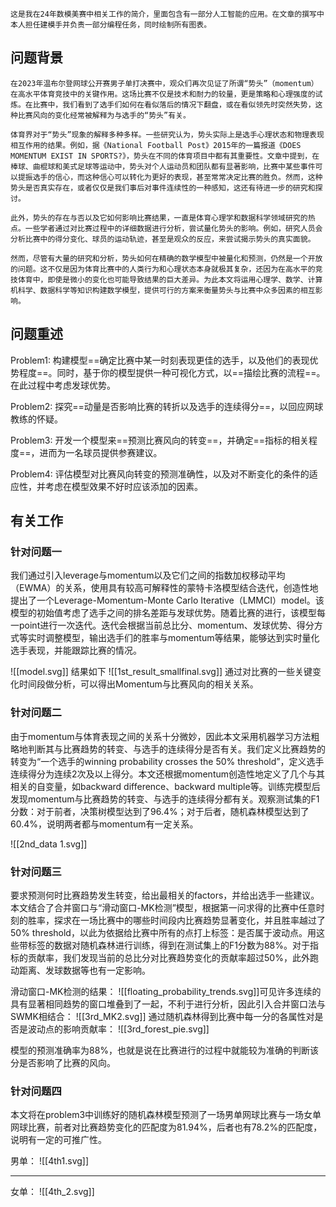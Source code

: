     这是我在24年数模美赛中相关工作的简介，里面包含有一部分人工智能的应用。在文章的撰写中本人担任建模手并负责一部分编程任务，同时绘制所有图表。

## 问题背景
    在2023年温布尔登网球公开赛男子单打决赛中，观众们再次见证了所谓“势头”（momentum）在高水平体育竞技中的关键作用。这场比赛不仅是技术和耐力的较量，更是策略和心理强度的试炼。在比赛中，我们看到了选手们如何在看似落后的情况下翻盘，或在看似领先时突然失势，这种比赛风向的变化经常被解释为与选手的“势头”有关。
    
    体育界对于“势头”现象的解释多种多样。一些研究认为，势头实际上是选手心理状态和物理表现相互作用的结果。例如，据《National Football Post》2015年的一篇报道《DOES MOMENTUM EXIST IN SPORTS?》，势头在不同的体育项目中都有其重要性。文章中提到，在棒球、曲棍球和美式足球等运动中，势头对个人运动员和团队都有显著影响，比赛中某些事件可以提振选手的信心，而这种信心可以转化为更好的表现，甚至常常决定比赛的胜负。然而，这种势头是否真实存在，或者仅仅是我们事后对事件连续性的一种感知，这还有待进一步的研究和探讨。
    
    此外，势头的存在与否以及它如何影响比赛结果，一直是体育心理学和数据科学领域研究的热点。一些学者通过对比赛过程中的详细数据进行分析，尝试量化势头的影响。例如，研究人员会分析比赛中的得分变化、球员的运动轨迹，甚至是观众的反应，来尝试揭示势头的真实面貌。
    
    然而，尽管有大量的研究和分析，势头如何在精确的数学模型中被量化和预测，仍然是一个开放的问题。这不仅是因为体育比赛中的人类行为和心理状态本身就极其复杂，还因为在高水平的竞技体育中，即使是微小的变化也可能导致结果的巨大差异。为此本文将运用心理学、数学、计算机科学、数据科学等知识构建数学模型，提供可行的方案来衡量势头与比赛中众多因素的相互影响。

## 问题重述
Problem1:
构建模型==确定比赛中某一时刻表现更佳的选手，以及他们的表现优势程度==。同时，基于你的模型提供一种可视化方式，以==描绘比赛的流程==。在此过程中考虑发球优势。

Problem2:
探究==动量是否影响比赛的转折以及选手的连续得分==，以回应网球教练的怀疑。

Problem3:
开发一个模型来==预测比赛风向的转变==，并确定==指标的相关程度==，进而为一名球员提供参赛建议。

Problem4:
评估模型对比赛风向转变的预测准确性，以及对不断变化的条件的适应性，并考虑在模型效果不好时应该添加的因素。

## 有关工作

### 针对问题一
我们通过引入leverage与momentum以及它们之间的指数加权移动平均（EWMA）的关系，使用具有较高可解释性的蒙特卡洛模型结合迭代，创造性地提出了一个Leverage-Momentum-Monte Carlo Iterative（LMMCI）model。该模型的初始值考虑了选手之间的排名差距与发球优势。随着比赛的进行，该模型每一point进行一次迭代。迭代会根据当前总比分、momentum、发球优势、得分方式等实时调整模型，输出选手们的胜率与momentum等结果，能够达到实时量化选手表现，并能跟踪比赛的情况。



![[model.svg]]
结果如下
![[1st_result_smallfinal.svg]]
通过对比赛的一些关键变化时间段做分析，可以得出Momentum与比赛风向的相关关系。

### 针对问题二
由于momentum与体育表现之间的关系十分微妙，因此本文采用机器学习方法粗略地判断其与比赛趋势的转变、与选手的连续得分是否有关。我们定义比赛趋势的转变为“一个选手的winning probability crosses the 50% threshold”，定义选手连续得分为连续2次及以上得分。本文还根据momentum创造性地定义了几个与其相关的自变量，如backward difference、backward multiple等。训练完模型后发现momentum与比赛趋势的转变、与选手的连续得分都有关。观察测试集的F1分数：对于前者，决策树模型达到了96.4%；对于后者，随机森林模型达到了60.4%，说明两者都与momentum有一定关系。

![[2nd_data 1.svg]]

### 针对问题三
要求预测何时比赛趋势发生转变，给出最相关的factors，并给出选手一些建议。本文结合了合并窗口与“滑动窗口-MK检测”模型，根据第一问求得的比赛中任意时刻的胜率，探求在一场比赛中的哪些时间段内比赛趋势显著变化，并且胜率越过了50% threshold，以此为依据给比赛中所有的点打上标签：是否属于波动点。用这些带标签的数据对随机森林进行训练，得到在测试集上的F1分数为88%。对于指标的贡献率，我们发现当前的总比分对比赛趋势变化的贡献率超过50%，此外跑动距离、发球数据等也有一定影响。


滑动窗口-MK检测的结果：
![[floating_probability_trends.svg]]可见许多连续的具有显著相同趋势的窗口堆叠到了一起，不利于进行分析，因此引入合并窗口法与SWMK相结合：
![[3rd_MK2.svg]]
通过随机森林得到比赛中每一分的各属性对是否是波动点的影响贡献率：
![[3rd_forest_pie.svg]]

模型的预测准确率为88%，也就是说在比赛进行的过程中就能较为准确的判断该分是否影响了比赛的风向。

### 针对问题四
本文将在problem3中训练好的随机森林模型预测了一场男单网球比赛与一场女单网球比赛，前者对比赛趋势变化的匹配度为81.94%，后者也有78.2%的匹配度，说明有一定的可推广性。

男单：
![[4th1.svg]]

---

女单：
![[4th_2.svg]]